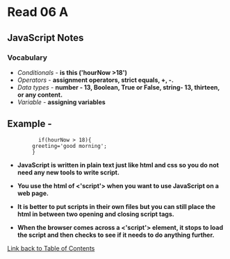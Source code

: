 # Read 06 A 

## JavaScript Notes

### Vocabulary

+ *Conditionals* - **is this ('hourNow >18')**
+ *Operators* - **assignment operators, strict equals, +, -.**
+ *Data types* - **number - 13, Boolean, True or False, string- 13, thirteen, or any content.**
+ *Variable* - **assigning variables**

## Example -   
              if(hourNow > 18){
            greeting='good morning';
            }

+ **JavaScript is written in plain text just like html and css so you do not need any new tools to write script.**

+ **You use the html of <'script'> when you want to use JavaScript on a web page.** 

+ **It is better to put scripts in their own files but you can still place the html in between two opening and closing script tags.**

+ **When the browser comes across a <'script'> element, it stops to load the script and then checks to see if it needs to do anything further.**


[Link back to Table of Contents](102/README.md)

